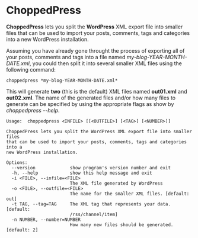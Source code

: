 ChoppedPress
============

**ChoppedPress** lets you split the **WordPress** XML export file into smaller files that can be used to import your posts, comments, tags and categories into a new WordPress installation.

Assuming you have already gone throught the process of exporting all of your posts, comments and tags into a file named _my-blog-YEAR-MONTH-DATE.xml_, you could then split it into several smaller XML files using the following command:

```
choppedpress *my-blog-YEAR-MONTH-DATE.xml*
```

This will generate **two** (this is the default) XML files named **out01.xml** and **out02.xml**. The name of the generated files and/or how many files to generate can be specified by using the appropriate flags as show by *choppedpress --help*.


```
Usage:  choppedpress <INFILE> [[<OUTFILE>] [<TAG>] [<NUMBER>]]

ChoppedPress lets you split the WordPress XML export file into smaller files
that can be used to import your posts, comments, tags and categories into a
new WordPress installation.

Options:
  --version             show program's version number and exit
  -h, --help            show this help message and exit
  -i <FILE>, --infile=<FILE>
                        The XML file generated by WordPress
  -o <FILE>, --outfile=<FILE>
                        The name for the smaller XML files. [default: out]
  -t TAG, --tag=TAG     The XML tag that represents your data. [default:
                        /rss/channel/item]
  -n NUMBER, --number=NUMBER
                        How many new files should be generated. [default: 2]
```
